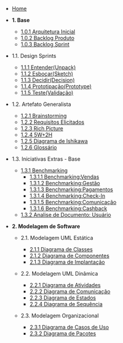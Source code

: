 <!-- docs/_sidebar.md -->

- [Home](./README.md)

- **1. Base**
  - [1.0.1 Arquitetura Inicial](/Base/1.Base.md)
  - [1.0.2 Backlog Produto](/Base/Backlog/BacklogProduto.md)
  - [1.0.3 Backlog Sprint](/Base/Backlog/SprintBacklog.md)
    
 * 1.1. Design Sprints
    - [1.1.1 Entender(Unpack)](Base/DesignSprint/Entender.md)
    - [1.1.2 Esboçar(Sketch)](Base/DesignSprint/Esboçar.md)
    - [1.1.3 Decidir(Decision)](Base/DesignSprint/Decidir.md)
    - [1.1.4 Prototipação(Prototype)](Base/DesignSprint/Prototipo.md)
    - [1.1.5 Teste(Validação)](Base/DesignSprint/TesteValidacao.md)

  * 1.2. Artefato Generalista
    - [1.2.1 Brainstorming](Base/ArtefatoGeneralista/BrainStorm.md)
    - [1.2.2 Requisitos Elicitados](Base/ArtefatoGeneralista/RequisitosElicitados.md)
    - [1.2.3 Rich Picture](Base/ArtefatoGeneralista/RichPicture.md) 
    - [1.2.4 5W+2H](Base/ArtefatoGeneralista/5W2H.md)
    - [1.2.5 Diagrama de Ishikawa](Base/ArtefatoGeneralista/DiagramaIshikawa.md)
    - [1.2.6 Glossário](Base/ArtefatoGeneralista/glossario.md)

  * 1.3. Iniciativas Extras - Base

    * [1.3.1 Benchmarking](Base/IniciativaExtra/Benchmarking/Benchmarking.md)
      - [1.3.1.1 Benchmarking:Vendas](Base/IniciativaExtra/Benchmarking/venda.md)
      - [1.3.1.2 Benchmarking:Gestão](Base/IniciativaExtra/Benchmarking/gestao.md)
      - [1.3.1.3 Benchmarking:Pagamentos](Base/IniciativaExtra/Benchmarking/pagamento.md)
      - [1.3.1.4 Benchmarking:Check-In](Base/IniciativaExtra/Benchmarking/checkin.md)
      - [1.3.1.5 Benchmarking:Comunicação](Base/IniciativaExtra/Benchmarking/comunicacao.md)
      - [1.3.1.6 Benchmarking:Cashback](Base/IniciativaExtra/Benchmarking/cashback.md)
    - [1.3.2 Analise de Documento: Usuário](Base/IniciativaExtra/AnalisePerfil.md)

- **2. Modelagem de Software**
  - 2.1. Modelagem UML Estática
    - [2.1.1 Diagrama de Classes](/Modelagem/ModelagemEstatica/DiagramaClasses.md)
    - [2.1.2 Diagrama de Componentes](/Modelagem/ModelagemEstatica/DiagramaComponentes.md)
    - [2.1.3 Diagrama de Implantação](/Modelagem/ModelagemEstatica/DiagramaImplantacao.md)

  - 2.2. Modelagem UML Dinâmica
    - [2.2.1 Diagrama de Atividades](/Modelagem/ModelagemDinamica/DiagramaAtividades.md)
    - [2.2.2 Diagrama de Comunicação](/Modelagem/ModelagemDinamica/DiagramaComunicacao.md)
    - [2.2.3 Diagrama de Estados](/Modelagem/ModelagemDinamica/DiagramaEstados.md)
    - [2.2.4 Diagrama de Sequência](/Modelagem/ModelagemDinamica/DiagramaSequencia.md)

  - 2.3. Modelagem Organizacional
    - [2.3.1 Diagrama de Casos de Uso](/Modelagem/ModelagemOrganizacional/DiagramaCasosUso.md)
    - [2.3.2 Diagrama de Pacotes](/Modelagem/ModelagemOrganizacional/DiagramaPacotes.md)